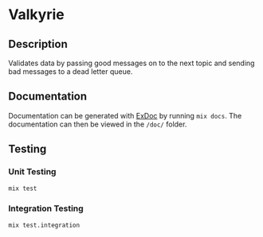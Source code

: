 # Valkyrie

## Description

Validates data by passing good messages on to the next topic and sending bad messages to a dead letter queue.

## Documentation

Documentation can be generated with [ExDoc](https://github.com/elixir-lang/ex_doc) by running `mix docs`. The documentation can then be viewed in the `/doc/` folder.

## Testing

### Unit Testing

```bash
mix test
```

### Integration Testing

```bash
mix test.integration
```


